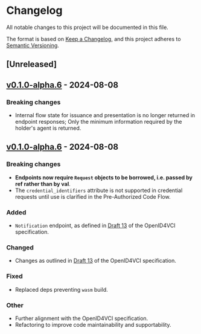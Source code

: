 # Changelog

All notable changes to this project will be documented in this file.

The format is based on [Keep a Changelog](https://keepachangelog.com/en/1.0.0/), and this project adheres to [Semantic Versioning](https://semver.org/spec/v2.0.0.html).

## [Unreleased]

## [v0.1.0-alpha.6](https://github.com/vercre/vercre/compare/vercre-holder-v0.1.0-alpha.6...vercre-holder-v0.1.0-alpha.7) - 2024-08-08

### Breaking changes

- Internal flow state for issuance and presentation is no longer returned in endpoint responses; Only the minimum information required by the holder's agent is returned.


## [v0.1.0-alpha.6](https://github.com/vercre/vercre/releases/tag/vercre-holder-v0.1.0-alpha.6) - 2024-08-08

### Breaking changes

- **Endpoints now require `Request` objects to be borrowed, i.e. passed by ref rather than
by val**.
- The `credential_identifiers` attribute is not supported in credential requests until use
is clarified in the Pre-Authorized Code Flow.

### Added

- `Notification` endpoint, as defined in [Draft 13] of the OpenID4VCI specification.

### Changed

- Changes as outlined in [Draft 13] of the OpenID4VCI specification.

### Fixed

- Replaced deps preventing `wasm` build.

### Other

- Further alignment with the OpenID4VCI specification.
- Refactoring to improve code maintainability and supportability.

[Draft 13]: https://openid.net/specs/openid-4-verifiable-credential-issuance-1_0.html#name-document-history
